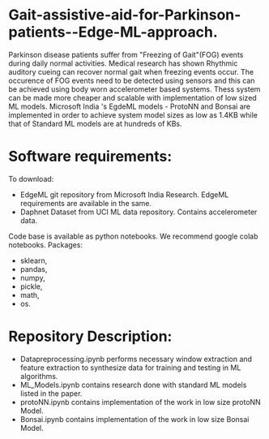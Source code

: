 # Gait-assistive-aid-for-Parkinson-patients--Edge-ML-approach.
Parkinson disease patients suffer from "Freezing of Gait"(FOG)  events during daily normal activities. Medical research has shown Rhythmic auditory cueing can recover normal gait when freezing events occur. The occurence of FOG events need to be detected using sensors and this can be achieved using body worn accelerometer based systems. Thess system can be made more cheaper and scalable with implementation of low sized ML models. Microsoft India 's EgdeML models - ProtoNN and Bonsai are implemented in order to achieve system model sizes as low as 1.4KB while that of Standard ML models are at hundreds of KBs. 

# Software requirements: 
To download: 
 - EdgeML git repository from Microsoft India Research. EdgeML requirements are available in the same.
 - Daphnet Dataset from UCI ML data repository. Contains accelerometer data.

Code base is available as python notebooks. We recommend google colab notebooks.
Packages:
 - sklearn,
 - pandas,
 - numpy,
 - pickle,
 - math, 
 - os.

# Repository Description: 
  - Datapreprocessing.ipynb performs necessary window extraction and feature extraction to synthesize data for training and testing in ML algorithms.
  - ML_Models.ipynb contains research done with standard ML models listed in the paper.
  - protoNN.ipynb contains implementation of the work in low size protoNN Model.
  - Bonsai.ipynb contains implementation of the work in low size Bonsai Model.
